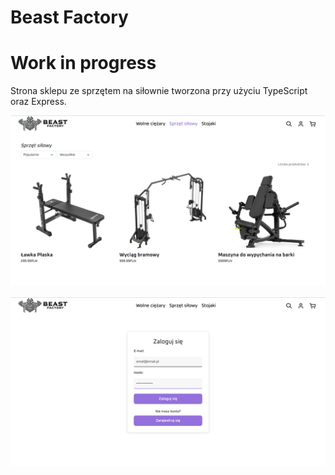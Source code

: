 # Beast Factory

# Work in progress

Strona sklepu ze sprzętem na siłownie tworzona przy użyciu TypeScript oraz Express.

<div style="display: flex;flex-wrap: wrap; ; gap: 20px;" align=center>
  <img src="BeastFactory.png"  width="600">
  <img src="BeastFactoryLogin.png" width="600">
</div>
